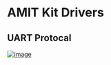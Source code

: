 # AMIT Kit Drivers
## UART Protocal

[![image](https://drive.google.com/file/d/1S-IS2-MvFGVMRfNEzc14CngbpZfFVNWN/view?usp=sharing)](https://drive.google.com/drive/folders/1dd71qA80rT-QkmqehRYLRLo6ulmLuMCO)
